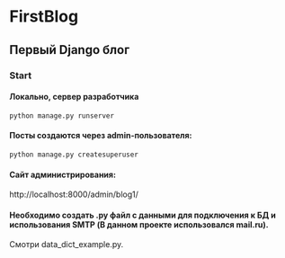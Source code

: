 # FirstBlog

## Первый Django блог
### Start
#### Локально, сервер разработчика

<code>python manage.py runserver</code>

#### Посты создаются через admin-пользователя:

<code>python manage.py createsuperuser</code>

#### Cайт администрирования:

http://localhost:8000/admin/blog1/

#### Необходимо создать .py файл с данными для подключения к БД и использования SMTP (В данном проекте использовался mail.ru).

Смотри data_dict_example.py.
